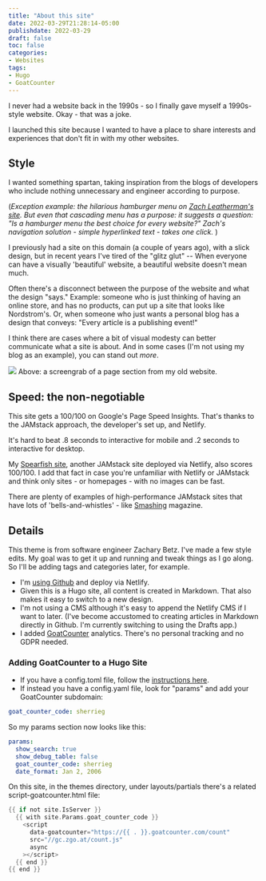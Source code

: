 ```yaml
---
title: "About this site"
date: 2022-03-29T21:28:14-05:00
publishdate: 2022-03-29
draft: false
toc: false
categories:
- Websites
tags:
- Hugo
- GoatCounter
---
```


I never had a website back in the 1990s - so I finally gave myself a 1990s-style website. Okay - that was a joke. 

I launched this site because I wanted to have a place to share interests and experiences that don't fit in with my other websites. 

## Style

I wanted something spartan, taking inspiration from the blogs of developers who include nothing unnecessary and engineer according to purpose. 

(<em>Exception example: the hilarious hamburger menu on <a href="https://www.zachleat.com/" target="blank">Zach Leatherman's site</a>. But even that cascading menu has a purpose: it suggests a question: "Is a hamburger menu the best choice for every website?" Zach's navigation solution - simple hyperlinked text - takes one click. </em>)

I previously had a site on this domain (a couple of years ago), with a slick design, but in recent years I've tired of the "glitz glut" -- When everyone can have a visually 'beautiful' website, a beautiful website doesn't mean much. 

Often there's a disconnect between the purpose of the website and what the design "says." Example: someone who is just thinking of having an online store, and has no products, can put up a site that looks like Nordstrom's. Or, when someone who just wants a personal blog has a design that conveys: "Every article is a publishing event!" 

I think there are cases where a bit of visual modesty can better communicate what a site is about. And in some cases (I'm not using my blog as an example), you can stand out <em>more</em>.

<img src="https://res.cloudinary.com/icecloud7/image/upload/f_auto/v1656693295/sherrieg/sherrie-gossett-blog-previous-version_mh9lec.png" />

<caption>Above: a screengrab of a page section from my old website.</caption>

## Speed: the non-negotiable

This site gets a 100/100 on Google's Page Speed Insights. That's thanks to the JAMstack approach, the developer's set up, and Netlify.

It's hard to beat .8 seconds to interactive for mobile and .2 seconds to interactive for desktop. 

My <a href="https://www.spearfishcap.com/" target="blank">Spearfish site</a>, another JAMstack site deployed via Netlify, also scores 100/100. I add that fact in case you're unfamiliar with Netlify or JAMstack and think only sites - or homepages - with no images can be fast.

There are plenty of examples of high-performance JAMstack sites that have lots of 'bells-and-whistles' - like <a href="https://www.smashingmagazine.com/" target="blank">Smashing</a> magazine.


## Details

This theme is from software engineer Zachary Betz. I've made a few style edits. My goal was to get it up and running and tweak things as I go along. So I'll be adding tags and categories later, for example. 

* I'm <a href="https://github.com/SherG/zblogtest/" target="blank">using Github</a> and deploy via Netlify. 
* Given this is a Hugo site, all content is created in Markdown. That also makes it easy to switch to a new design. 
* I'm not using a CMS although it's easy to append the Netlify CMS if I want to later. (I've become accustomed to creating articles in Markdown directly in Github. I'm currently switching to using the Drafts app.)
* I added <a href="https://www.goatcounter.com/" target="blank">GoatCounter</a> analytics. There's no personal tracking and no GDPR needed. 

### Adding GoatCounter to a Hugo Site

* If you have a config.toml file, follow the <a href="https://robb.sh/posts/adding-goatcounter-analytics-to-hugo/" target="blank">instructions here</a>. 
* If instead you have a config.yaml file, look for "params" and add your GoatCounter subdomain:

```yaml
goat_counter_code: sherrieg
```

So my params section now looks like this: 

```yaml
params:
  show_search: true
  show_debug_table: false
  goat_counter_code: sherrieg
  date_format: Jan 2, 2006
```


On this site, in the themes directory, under layouts/partials there's a related script-goatcounter.html file:

```go
{{ if not site.IsServer }}
  {{ with site.Params.goat_counter_code }}
    <script
      data-goatcounter="https://{{ . }}.goatcounter.com/count"
      src="//gc.zgo.at/count.js"
      async
    ></script>
  {{ end }}
{{ end }}
```
